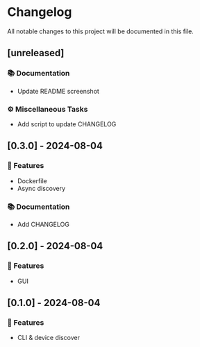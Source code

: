 # Changelog

All notable changes to this project will be documented in this file.

## [unreleased]

### 📚 Documentation

- Update README screenshot

### ⚙️ Miscellaneous Tasks

- Add script to update CHANGELOG

## [0.3.0] - 2024-08-04

### 🚀 Features

- Dockerfile
- Async discovery

### 📚 Documentation

- Add CHANGELOG

## [0.2.0] - 2024-08-04

### 🚀 Features

- GUI

## [0.1.0] - 2024-08-04

### 🚀 Features

- CLI & device discover

<!-- generated by git-cliff -->
